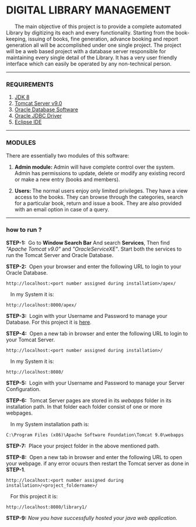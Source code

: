 # DIGITAL LIBRARY MANAGEMENT
&nbsp;&nbsp;&nbsp;&nbsp;&nbsp; The main objective of this project is to provide a complete automated Library by digitizing its each and every functionality. Starting from the book-keeping, issuing of books, fine generation, advance booking and report generation all will be accomplished under one single project. The project will be a web based project with a database server responsible for maintaining every single detail of the Library. It has a very user friendly interface which can easily be operated by any non-technical person.
***
### REQUIREMENTS
1. <a href="https://www.oracle.com/in/java/technologies/javase/javase8-archive-downloads.html">JDK 8</a>
2. <a href="https://tomcat.apache.org/download-90.cgi">Tomcat Server v9.0</a>
3. <a href="https://www.oracle.com/in/database/technologies/oracle-database-software-downloads.html#db_ee">Oracle Database Software</a>
4. <a href="https://download.oracle.com/otn-pub/otn_software/jdbc/233/ojdbc8.jar">Oracle JDBC Driver</a>
5. <a href="https://www.eclipse.org/downloads/packages/installer">Eclipse IDE</a>
***
### MODULES

There are essentially two modules of this software:

1. <b>Admin module: </b>Admin will have complete control over the system. Admin has permissions to update, delete or modify any existing record or make a new entry (books and members).

2. <b>Users: </b>The normal users enjoy only limited privileges. They have a view access to the books. They can browse through the categories, search for a particular book, return and issue a book. They are also provided with an email option in case of a query.
***
### how to run ?
<b>STEP-1:</b>&nbsp; Go to <b>Window Search Bar</b> And search <b>Services</b>, Then find <em>"Apache Tomcat v9.0"</em> and <em>"OracleServiceXE"</em>. Start both the services to run the Tomcat Server and Oracle Database.

<b>STEP-2:</b>&nbsp; Open your browser and enter the following URL to login to your Oracle Database.
~~~
http://localhost:<port number assigned during installation>/apex/
~~~
&nbsp;&nbsp;&nbsp;In my System it is: 
~~~
http://localhost:8000/apex/
~~~

<b>STEP-3:</b>&nbsp; Login with your Username and Password to manage your Database. For this project it is <a href="" target="_blank">here</a>.

<b>STEP-4:</b>&nbsp; Open a new tab in browser and enter the following URL to login to your Tomcat Server.
~~~
http://localhost:<port number assigned during installation>/
~~~
&nbsp;&nbsp;&nbsp;In my System it is: 
~~~
http://localhost:8080/
~~~
<b>STEP-5:</b>&nbsp; Login with your Username and Password to manage your Server Configuration.

<b>STEP-6:</b>&nbsp; Tomcat Server pages are stored in its <em>webapps</em> folder in its installation path. In that folder each folder consist of one or more webpages.

&nbsp;&nbsp;&nbsp;In my System installation path is:
~~~
C:\Program Files (x86)\Apache Software Foundation\Tomcat 9.0\webapps
~~~
<b>STEP-7:</b>&nbsp; Place your project folder in the above mentioned path.

<b>STEP-8:</b>&nbsp; Open a new tab in browser and enter the following URL to open your webpage. if any error ocuurs then restart the Tomcat server as done in <b>STEP-1</b>.
~~~
http://localhost:<port number assigned during installation>/<project_foldername>/
~~~
&nbsp;&nbsp;&nbsp;For this project it is: 
~~~
http://localhost:8080/library1/
~~~
<b>STEP-9:</b> <em>Now you have successfully hosted your java web application.</em>
